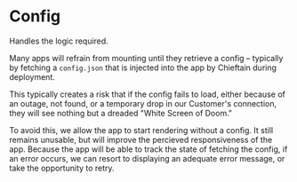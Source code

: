 # Config

Handles the logic required.

Many apps will refrain from mounting until they retrieve a config – typically by fetching a `config.json` that is injected into the app by Chieftain during deployment.

This typically creates a risk that if the config fails to load, either because of an outage, not found, or a temporary drop in our Customer's connection, they will see nothing but a dreaded "White Screen of Doom."

To avoid this, we allow the app to start rendering without a config. It still remains unusable, but will improve the percieved responsiveness of the app. Because the app will be able to track the state of fetching the config, if an error occurs, we can resort to displaying an adequate error message, or take the opportunity to retry.
